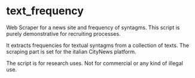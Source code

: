 # text_frequency
Web Scraper for a news site and frequency of syntagms.
This script is purely demonstrative for recruiting processes.

It extracts frequencies for textual syntagms from a collection of texts. 
The scraping part is set for the italian CityNews platform. 

The script is for research uses. Not for commercial or any kind of illegal use. 
